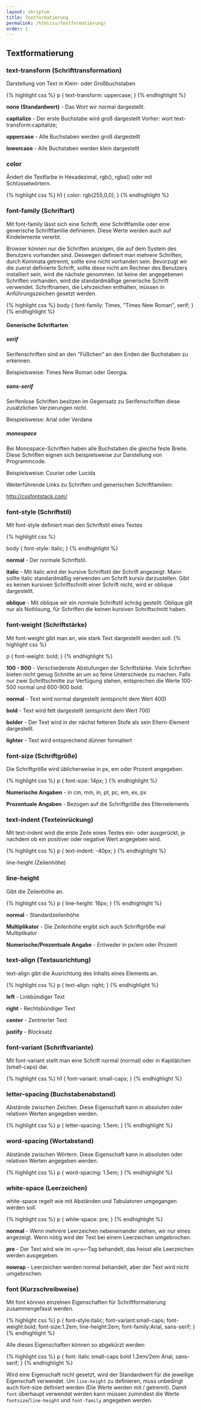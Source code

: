 ```yaml
---
layout: skriptum
title: Textformatierung
permalink: /htmlcss/textformatierung/
order: 1
---
```

## Textformatierung


### text-transform (Schrifttransformation)

Darstellung von Text in Klein- oder Großbuchstaben

{% highlight css %}
p {
  text-transform: uppercase;
}
{% endhighlight %}

**none (Standardwert)** - Das Wort wir normal dargestellt.

**capitalize** - Der erste Buchstabe wird groß dargestellt Vorher: wort text-transform:capitalize;

**uppercase** - Alle Buchstaben werden groß dargestellt

**lowercase** - Alle Buchstaben werden klein dargestellt

### color

Ändert die Textfarbe in Hexadezimal, rgb(), rgba() oder mit Schlüsselwörtern.

{% highlight css %}
h1 {
  color: rgb(255,0,0);
}
{% endhighlight %}

### font-family (Schriftart)

Mit font-family lässt sich eine Schrift, eine Schriftfamilie oder eine generische Schriftfamilie definieren. Diese Werte werden auch auf Kindelemente vererbt.

Browser können nur die Schriften anzeigen, die auf dem System des Benutzers vorhanden sind. Deswegen definiert man mehrere Schriften, durch Kommata getrennt, sollte eine nicht vorhanden sein. Bevorzugt wir die zuerst definierte Schrift, sollte diese nicht am Rechner des Benutzers installiert sein, wird die nächste genommen. Ist keine der angegebenen Schriften vorhanden, wird die standardmäßige generische Schrift verwendet. Schriftnamen, die Lehrzeichen enthalten, müssen in Anführungszeichen gesetzt werden.

{% highlight css %}
body { 
  font-family: Times, "Times New Roman", serif;
}
{% endhighlight %}

#### Generische Schriftarten

##### serif

Serifenschriften sind an den "Füßchen" an den Enden der Buchstaben zu erkennen.

Beispielsweise: Times New Roman oder Georgia.

##### sans-serif

Serifenlose Schriften besitzen im Gegensatz zu Serifenschriften diese zusätzlichen Verzierungen nicht.

Beispielsweise: Arial oder Verdana


##### monospace

Bei Monospace-Schriften haben alle Buchstaben die gleiche feste Breite. Diese Schriften eignen sich beispielsweise zur Darstellung von Programmcode.

Beispielsweise: Courier oder Lucida 

Weiterführende Links zu Schriften und generischen Schriftfamilien:

<http://cssfontstack.com/>

###  font-style (Schriftstil)

Mit font-style definiert man den Schriftstil eines Textes

{% highlight css %}

body { 
  font-style: italic;
}
{% endhighlight %}

**normal** - Der normale Schriftstil.

**italic** - Mit italic wird der kursive Schriftstil der Schrift angezeigt. Mann sollte italic standardmäßig verwenden um Schrift kursiv darzustellen. Gibt es keinen kursiven Schriftschnitt einer Schrift nicht, wird er oblique dargestellt.

**oblique** - Mit oblique wir ein normale Schriftstil schräg gestellt. Oblique gilt nur als Notlösung, für Schriften die keinen kursiven Schriftschnitt haben.




### font-weight (Schriftstärke)

Mit font-weight gibt man an, wie stark Text dargestellt werden soll.
{% highlight css %}
	
p {
    font-weight: bold;
}
{% endhighlight %}

**100 - 900** - Verschiedenste Abstufungen der Schriftstärke. Viele Schriften bieten nicht genug Schnitte an um so feine Unterschiede zu machen. Falls nur zwei Schriftschnitte zur Verfügung stehen, entsprechen die Werte 100-500 normal und 600-900 bold.

**normal** - Text wird normal dargestellt (entspricht dem Wert 400)

**bold** - Text wird fett dargestellt (entspricht dem Wert 700)

**bolder** - Der Text wird in der nächst fetteren Stufe als sein Eltern-Element dargestellt.

**lighter** - Text wird entsprechend dünner formatiert


### font-size (Schriftgröße)

Die Schriftgröße wird üblicherweise in px, em oder Prozent angegeben.

{% highlight css %}
p {
    font-size: 14px;
}
{% endhighlight %}

**Numerische Angaben** - in cm, mm, in, pt, pc, em, ex, px

**Prozentuale Angaben** - Bezogen auf die Schriftgröße des Elternelements

### text-indent (Texteinrückung)

Mit text-indent wird die erste Zeile eines Textes ein- oder ausgerückt, je nachdem ob ein positiver oder negative Wert angegeben wird.

{% highlight css %}
p {
    text-indent: -40px;
}
{% endhighlight %}

line-height (Zeilenhöhe)

### line-height 
Gibt die Zeilenhöhe an.

{% highlight css %}
p {
    line-height: 16px;
}
{% endhighlight %}

**normal** - Standardzeilenhöhe 

**Multiplikator** - Die Zeilenhöhe ergibt sich auch Schriftgröße mal Multiplikator

**Numerische/Prozentuale Angabe** - Entweder in px/em oder Prozent 

### text-align (Textausrichtung)

text-align gibt die Ausrichtung des Inhalts eines Elements an.

{% highlight css %}
p {
    text-align: right;
}
{% endhighlight %}

**left** - Linkbündiger Text

**right** - Rechtsbündiger Text

**center** - Zentrierter Text

**justify** - Blocksatz

### font-variant (Schriftvariante)

Mit font-variant stellt man eine Schrift normal (normal) oder in Kapitälchen (small-caps) dar.

{% highlight css %}
h1 {
  font-variant: small-caps;
}
{% endhighlight %}


### letter-spacing (Buchstabenabstand)

Abstände zwischen Zeichen. Diese Eigenschaft kann in absoluten oder relativen Werten angegeben werden.

{% highlight css %}
p {
  letter-spacing: 1.5em;
}
{% endhighlight %}

### word-spacing (Wortabstand)

Abstände zwischen Wörtern. Diese Eigenschaft kann in absoluten oder relativen Werten angegeben werden.
    
{% highlight css %}
p {
    word-spacing: 1.5em;
}
{% endhighlight %}

### white-space (Leerzeichen)

white-space regelt wie mit Abständen und Tabulatoren umgegangen werden soll.
   
{% highlight css %}
p {
    white-space: pre;
}
{% endhighlight %}

**normal** - Wenn mehrere Leerzeichen nebeneinander stehen, wir nur eines angezeigt. Wenn nötig wird der Text bei einem Leerzeichen umgebrochen.

**pre** - Der Text wird wie im `<pre>`-Tag behandelt, das heisst alle Leerzeichen werden ausgegeben.

**nowrap** - Leerzeichen werden normal behandelt, aber der Text wird nicht umgebrochen.

### font (Kurzschreibweise)

Mit font können einzelnen Eigenschaften für Schriftformatierung zusammengefasst werden.

{% highlight css %}
p {
    font-style:italic;
    font-variant:small-caps;
    font-weight:bold;
    font-size:1.2em;
    line-height:2em;
    font-family:Arial, sans-serif;
}
{% endhighlight %}

Alle dieses Eigenschaften können so abgekürzt werden:

{% highlight css %}
p {
    font: italic small-caps bold 1.2em/2em Arial, sans-serif;
}
{% endhighlight %}

Wird eine Eigenschaft nicht gesetzt, wird der Standardwert für die jeweilige Eigenschaft verwendet. Um `line-height` zu definieren, muss unbedingt auch font-size definiert werden (Die Werte werden mit / getrennt). Damit `font` überhaupt verwendet werden kann müssen zumindest die Werte `fontsize`/`line-height` und `font-family` angegeben werden.
